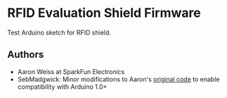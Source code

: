 RFID Evaluation Shield Firmware
===============================

Test Arduino sketch for RFID shield. 

Authors
-------
* Aaron Weiss at SparkFun Electronics
* SebMadgwick: Minor modifications to Aaron's [original code](http://cdn.sparkfun.com/datasheets/Sensors/ID/RFID_Eval_13_56MHz_v10.pde) to enable compatibility with Arduino 1.0+

